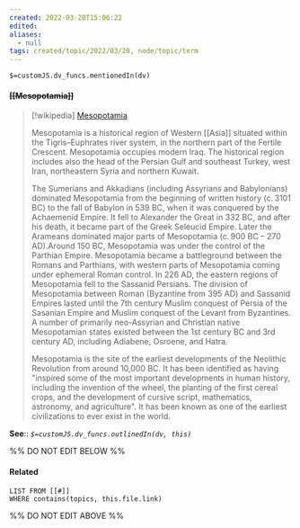 ```yaml
---
created: 2022-03-20T15:06:22 
edited: 
aliases:
  - null
tags: created/topic/2022/03/20, node/topic/term
---
```

`$=customJS.dv_funcs.mentionedIn(dv)`

#### <s class="topic-title">[[Mesopotamia]]</s>

> [!wikipedia] [Mesopotamia](https://en.wikipedia.org/wiki/Mesopotamia)
> 
> Mesopotamia is a historical region of Western [[Asia]] situated within the Tigris–Euphrates river system, in the northern part of the Fertile Crescent. Mesopotamia occupies modern Iraq. The historical region includes also the head of the Persian Gulf and southeast Turkey, west Iran, northeastern Syria and northern Kuwait.
> 
> The Sumerians and Akkadians (including Assyrians and Babylonians) dominated Mesopotamia from the beginning of written history (c. 3101 BC) to the fall of Babylon in 539 BC, when it was conquered by the Achaemenid Empire. It fell to Alexander the Great in 332 BC, and after his death, it became part of the Greek Seleucid Empire. Later the Arameans dominated  major parts of Mesopotamia (c. 900 BC – 270 AD).Around 150 BC, Mesopotamia was under the control of the Parthian Empire. Mesopotamia became a battleground between the Romans and Parthians, with western parts of Mesopotamia coming under ephemeral Roman control. In 226 AD, the eastern regions of Mesopotamia fell to the Sassanid Persians. The division of Mesopotamia between Roman (Byzantine from 395 AD) and Sassanid Empires lasted until the 7th century Muslim conquest of Persia of the Sasanian Empire and Muslim conquest of the Levant from Byzantines. A number of primarily neo-Assyrian and Christian native Mesopotamian states existed between the 1st century BC and 3rd century AD, including Adiabene, Osroene, and Hatra.
> 
> Mesopotamia is the site of the earliest developments of the Neolithic Revolution from around 10,000 BC. It has been identified as having "inspired some of the most important developments in human history, including the invention of the wheel, the planting of the first cereal crops, and the development of cursive script, mathematics, astronomy, and agriculture". It has been known as one of the earliest civilizations to ever exist in the world.
>


**See**::
*`$=customJS.dv_funcs.outlinedIn(dv, this)`*

%% DO NOT EDIT BELOW %%

#### Related 

```dataview
LIST FROM [[#]]
WHERE contains(topics, this.file.link)
```
%% DO NOT EDIT ABOVE %%
